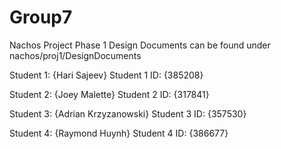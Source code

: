 # Group7
Nachos Project Phase 1
Design Documents can be found under nachos/proj1/DesignDocuments

Student 1: {Hari Sajeev}
Student 1 ID: {385208}

Student 2: {Joey Malette}
Student 2 ID: {317841}

Student 3: {Adrian Krzyzanowski}
Student 3 ID: {357530}

Student 4: {Raymond Huynh}
Student 4 ID: {386677}
